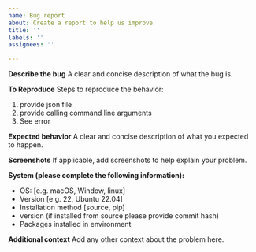 ```yaml
---
name: Bug report
about: Create a report to help us improve
title: ''
labels: ''
assignees: ''

---
```


**Describe the bug**
A clear and concise description of what the bug is.

**To Reproduce**
Steps to reproduce the behavior:
1. provide json file
2. provide calling command line arguments
4. See error

**Expected behavior**
A clear and concise description of what you expected to happen.

**Screenshots**
If applicable, add screenshots to help explain your problem.

**System (please complete the following information):**
 - OS: [e.g. macOS, Window, linux]
 - Version [e.g. 22, Ubuntu 22.04]
 - Installation method [source, pip]
 - version (if installed from source please provide commit hash)
 - Packages installed in environment


**Additional context**
Add any other context about the problem here.
